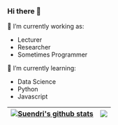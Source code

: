 ### Hi there 👋

🔭 I’m currently working as:
- Lecturer
- Researcher
- Sometimes Programmer

🌱 I’m currently learning:
- Data Science
- Python
- Javascript

| <a href="https://github.com/suendri/github-readme-stats"><img align="center" src="https://github-readme-stats.vercel.app/api?username=suendri&show_icons=true&include_all_commits=true&theme=buefy&hide_border=true" alt="Suendri's github stats" /></a> | <a href="https://github.com/suendri/github-readme-stats"><img align="center" src="https://github-readme-stats.vercel.app/api/top-langs/?username=suendri&layout=compact&theme=buefy&hide_border=true" /></a> |
| ------------- | ------------- |
